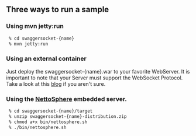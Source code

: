 ## Three ways to run a sample

### Using mvn jetty:run

```bash
 % cd swaggersocket-{name}
 % mvn jetty:run
 ```

 ### Using an external container

 Just deploy the swaggersocket-{name}.war to your favorite WebServer. It is important to note that your Server must support the WebSocket Protocol. Take a look at this [blog](http://jfarcand.wordpress.com/2012/04/19/websockets-or-comet-or-both-whats-supported-in-the-java-ee-land/) if you aren't sure.

 ### Using the [NettoSphere](https://github.com/Atmosphere/nettosphere) embedded server.

 ```bash
  % cd swaggersocket-{name}/target
  % unzip swaggersocket-{name}-distribution.zip
  % chmod a+x bin/nettosphere.sh
  % ./bin/nettosphere.sh
```